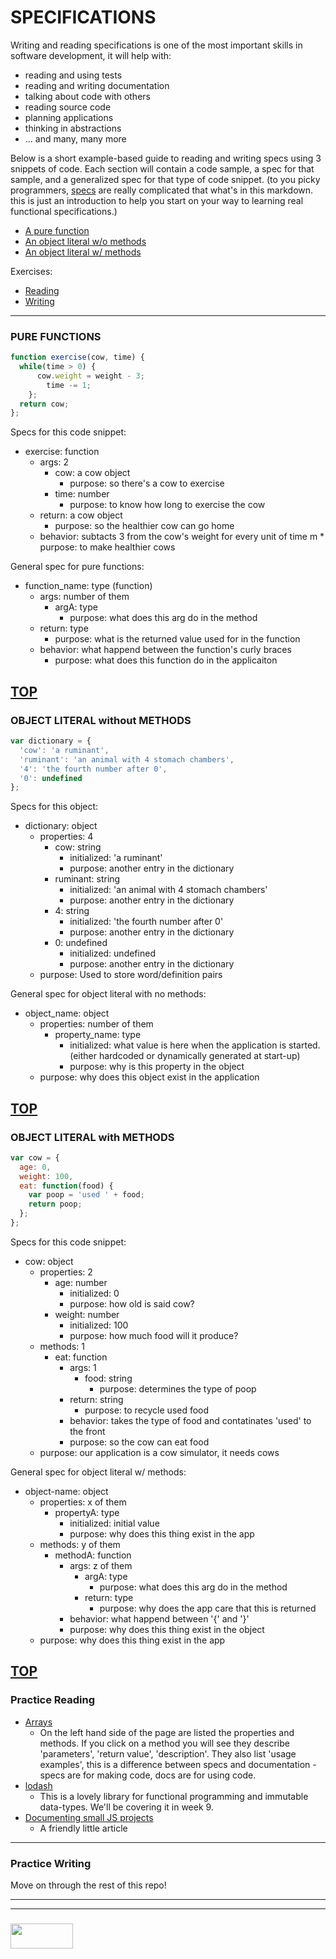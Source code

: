 # SPECIFICATIONS
Writing and reading specifications is one of the most important skills in software development, it will help with:
* reading and using tests
* reading and writing documentation
* talking about code with others
* reading source code
* planning applications
* thinking in abstractions
* ... and many, many more 


Below is a short example-based guide to reading and writing specs using 3 snippets of code. Each section will contain a code sample, a spec for that sample, and a generalized spec for that type of code snippet. (to you picky programmers, [specs](http://searchsoftwarequality.techtarget.com/definition/functional-specification) are really complicated that what's in this markdown.  this is just an introduction to help you start on your way to learning real functional specifications.)
* [A pure function](#pure-functions)
* [An object literal w/o methods](#object-literals-without-methods)
* [An object literal w/ methods](#object-literals-with-methods)


Exercises:
* [Reading](#practice-reading)
* [Writing](#practice-writing)
___
### PURE FUNCTIONS

```javascript
function exercise(cow, time) {
  while(time > 0) {
      cow.weight = weight - 3;
        time -= 1;
    };
  return cow;
};
```
Specs for this code snippet:
* exercise: function
    * args: 2
       * cow: a cow object
          * purpose: so there's a cow to exercise
       * time: number
         * purpose: to know how long to exercise the cow
    * return: a cow object
       * purpose: so the healthier cow can go home
    * behavior: subtacts 3 from the cow's weight for every unit of time
     m  * purpose: to make healthier cows
 
General spec for pure functions:
* function_name:  type (function)
  * args:  number of them
    * argA:  type
      * purpose:  what does this arg do in the method
  * return:  type
    * purpose:  what is the returned value used for in the function
  * behavior:  what happend between the function's curly braces
    * purpose:  what does this function do in the applicaiton


[TOP](#specifications)
---
### OBJECT LITERAL without METHODS
```javascript
var dictionary = {
  'cow': 'a ruminant',
  'ruminant': 'an animal with 4 stomach chambers',
  '4': 'the fourth number after 0',
  '0': undefined
};
```
Specs for this object:
* dictionary: object
  * properties: 4
    * cow: string
      * initialized: 'a ruminant'
      * purpose: another entry in the dictionary
    * ruminant: string
      * initialized: 'an animal with 4 stomach chambers'
      * purpose: another entry in the dictionary
    * 4: string
      * initialized: 'the fourth number after 0'
      * purpose: another entry in the dictionary
    * 0: undefined
      * initialized: undefined
      * purpose: another entry in the dictionary
  * purpose: Used to store word/definition pairs
  
General spec for object literal with no methods: 
* object_name: object
  * properties: number of them
    * property_name: type 
      * initialized: what value is here when the application is started. (either hardcoded or dynamically generated at start-up)
      * purpose: why is this property in the object
  * purpose: why does this object exist in the application



[TOP](#specifications)
-----------
### OBJECT LITERAL with METHODS
```javascript
var cow = {
  age: 0,
  weight: 100,
  eat: function(food) {
    var poop = 'used ' + food;
    return poop;
  };
};
```
Specs for this code snippet:
* cow: object
  * properties: 2
    * age: number
      * initialized: 0
      * purpose:  how old is said cow?
    * weight: number
      * initialized: 100
      * purpose: how much food will it produce?
  * methods: 1
    * eat: function
      * args: 1
        * food: string
          * purpose: determines the type of poop
      * return: string
        * purpose: to recycle used food
      * behavior: takes the type of food and contatinates 'used' to the front
      * purpose: so the cow can eat food
  * purpose: our application is a cow simulator, it needs cows

General spec for object literal w/ methods:
* object-name:  object
  * properties:  x of them
    * propertyA:  type
      * initialized:  initial value
      * purpose:  why does this thing exist in the app
  * methods:  y of them
    * methodA:  function
      * args:  z of them
        * argA:  type
          * purpose:  what does this arg do in the method
        * return:  type
          * purpose:  why does the app care that this is returned
      * behavior:  what happend between '{' and '}'
      * purpose:  why does this thing exist in the object
  * purpose:  why does this thing exist in the app
 

[TOP](#specifications)
---
### Practice Reading
* [Arrays](https://developer.mozilla.org/en-US/docs/Web/JavaScript/Reference/Global_Objects/Array)  
  * On the left hand side of the page are listed the properties and methods.  If you click on a method you will see they describe 'parameters', 'return value', 'description'.  They also list 'usage examples', this is a difference between specs and documentation - specs are for making code, docs are for using code.
* [lodash](https://lodash.com/docs/)  
  * This is a lovely library for functional programming and immutable data-types.  We'll be covering it in week 9.
* [Documenting small JS projects](https://www.quora.com/What-makes-good-documentation-for-a-small-JavaScript-project)
  * A friendly little article

---

### Practice Writing

Move on through the rest of this repo!
 

___
___
### <a href="http://elewa.education/blog" target="_blank"><img src="https://user-images.githubusercontent.com/18554853/34921062-506450ae-f97d-11e7-875f-6feeb26ad72d.png" width="100" height="40"/></a>



  
